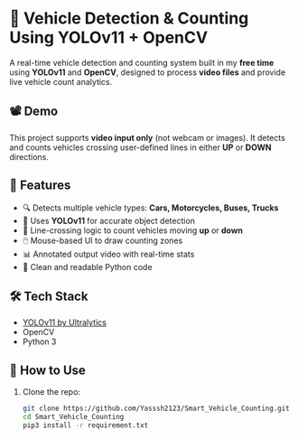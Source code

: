 # 🚗 Vehicle Detection & Counting Using YOLOv11 + OpenCV

A real-time vehicle detection and counting system built in my **free time** using **YOLOv11** and **OpenCV**, designed to process **video files** and provide live vehicle count analytics.

## 📽️ Demo
This project supports **video input only** (not webcam or images). It detects and counts vehicles crossing user-defined lines in either **UP** or **DOWN** directions.

## 🚀 Features

- 🔍 Detects multiple vehicle types: **Cars, Motorcycles, Buses, Trucks**
- 🧠 Uses **YOLOv11** for accurate object detection
- 🎯 Line-crossing logic to count vehicles moving **up** or **down**
- 🖱️ Mouse-based UI to draw counting zones
- 📊 Annotated output video with real-time stats
- 🧼 Clean and readable Python code

## 🛠️ Tech Stack

- [YOLOv11 by Ultralytics](https://github.com/ultralytics/ultralytics)
- OpenCV
- Python 3

## 📂 How to Use

1. Clone the repo:
   ```bash
   git clone https://github.com/Yasssh2123/Smart_Vehicle_Counting.git
   cd Smart_Vehicle_Counting
   pip3 install -r requirement.txt   
